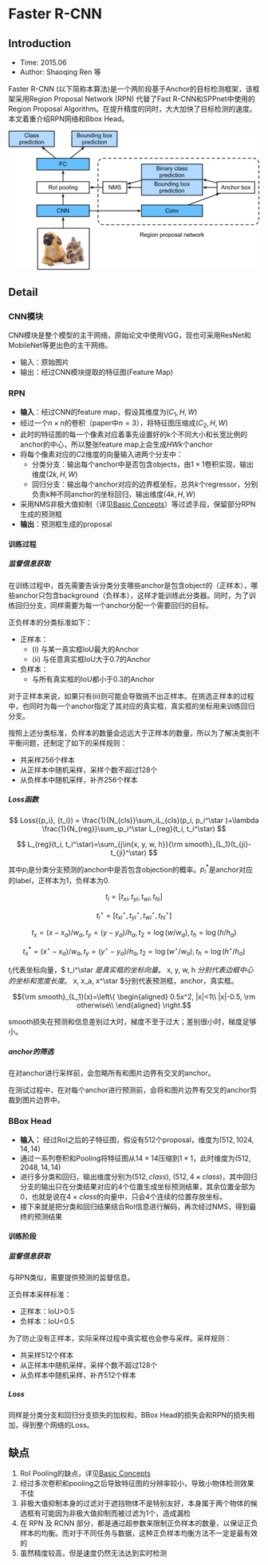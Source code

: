 # Faster R-CNN

## Introduction

* Time: 2015.06
* Author: Shaoqing Ren 等

Faster R-CNN (以下简称本算法)是一个两阶段基于Anchor的目标检测框架，该框架采用Region Proposal Network (RPN) 代替了Fast R-CNN和SPPnet中使用的Region Proposal Algorithm。在提升精度的同时，大大加快了目标检测的速度。本文着重介绍RPN网络和Bbox Head。

![Faster R-CNN model](./../../../Resource/Pictures/faster-rcnn.svg)

## Detail

### CNN模块

CNN模块是整个模型的主干网络，原始论文中使用VGG，现也可采用ResNet和MobileNet等更出色的主干网络。

* 输入：原始图片
* 输出：经过CNN模块提取的特征图(Feature Map)

### RPN

* **输入**：经过CNN的feature map，假设其维度为$(C_1, H, W)$
* 经过一个$n\times n$的卷积（paper中$n=3$），将特征图压缩成$(C_2, H, W)$
* 此时的特征图的每一个像素对应着事先设置好的k个不同大小和长宽比例的anchor的中心，所以整张feature map上会生成$HWk$个anchor
* 将每个像素对应的$C2$维度的向量输入进两个分支中：
  * 分类分支：输出每个anchor中是否包含objects，由$1\times 1$卷积实现，输出维度$(2k, H, W)$
  * 回归分支：输出每个anchor对应的边界框坐标，总共$k$个regressor，分别负责k种不同anchor的坐标回归，输出维度$(4k, H, W)$
* 采用NMS非极大值抑制（详见[Basic Concepts](../Basic%20Concepts.md)）等过滤手段，保留部分RPN生成的预测框
* **输出**：预测框生成的proposal

#### 训练过程

##### 监督信息获取

在训练过程中，首先需要告诉分类分支哪些anchor是包含object的（正样本），哪些anchor只包含background（负样本），这样才能训练此分类器。同时，为了训练回归分支，同样需要为每一个anchor分配一个需要回归的目标。

正负样本的分类标准如下：

* 正样本：
  * (i) 与某一真实框IoU最大的Anchor
  * (ii) 与任意真实框IoU大于0.7的Anchor
* 负样本：
  * 与所有真实框的IoU都小于0.3的Anchor

对于正样本来说，如果只有(ii)则可能会导致挑不出正样本。在挑选正样本的过程中，也同时为每一个anchor指定了其对应的真实框，真实框的坐标用来训练回归分支。

按照上述分类标准，负样本的数量会远远大于正样本的数量，所以为了解决类别不平衡问题，还制定了如下的采样规则：

* 共采样256个样本
* 从正样本中随机采样，采样个数不超过128个
* 从负样本中随机采样，补齐256个样本

##### Loss函数

$$ Loss({p_i}, {t_i}) = \frac{1}{N_{cls}}\sum_iL_{cls}(p_i, p_i^\star )+\lambda \frac{1}{N_{reg}}\sum_ip_i^\star L_{reg}(t_i, t_i^\star) $$

$$ L_{reg}(t_i, t_i^\star)=\sum_{j\in{x, y, w, h}}{\rm smooth}_{L_1}(t_{ji}-t_{ji}^\star) $$

其中$p_i$是分类分支预测的anchor中是否包含objection的概率。$p_i^*$是anchor对应的label，正样本为1，负样本为0.

$$ t_i = [t_{xi}, t_{yi}, t_{wi}, t_{hi}] $$

$$ t_i^\star = [t_{xi}^\star, t_{yi}^\star, t_{wi}^\star, t_{hi}^\star] $$

$$t_x = (x-x_a)/w_a, t_y = (y-y_a)/h_a, t_2=\log(w/w_a),t_h=\log(h/h_a)$$

$$t_x^* = (x^\star-x_a)/w_a, t_y = (y^\star-y_a)/h_a, t_2=\log(w^\star/w_a),t_h=\log(h^\star/h_a)$$

$t_i$代表坐标向量，$ t_i^\star $是真实框的坐标向量。$ x, y, w, h $分别代表边框中心的坐标和宽度长度。$ x, x_a, x^\star $分别代表预测框，anchor，真实框。

$${\rm smooth}_{L_1}(x)=\left\{
    \begin{aligned}
    0.5x^2, |x|<1\\
    |x|-0.5, \rm otherwise\\
    \end{aligned}
    \right.$$

smooth损失在预测和信息差别过大时，梯度不至于过大；差别很小时，梯度足够小。

##### anchor的筛选

在对anchor进行采样前，会忽略所有和图片边界有交叉的anchor。

在测试过程中，在对每个anchor进行预测前，会将和图片边界有交叉的anchor剪裁到图片边界中。

### BBox Head

* **输入：** 经过RoI之后的子特征图，假设有512个proposal，维度为$(512, 1024, 14, 14)$
* 通过一系列卷积和Pooling将特征图从$14\times 14$压缩到$1\times 1$，此时维度为$(512, 2048, 14, 14)$
* 进行多分类和回归，输出维度分别为$(512, class)$, $(512, 4\times class)$，其中回归分支的输出只在分类结果对应的4个位置生成坐标预测结果，其余位置全部为0，也就是说在$4\times class$的向量中，只会4个连续的位置存放坐标。
* 接下来就是把分类和回归结果结合RoI信息进行解码，再次经过NMS，得到最终的预测结果

#### 训练阶段

##### 监督信息获取

与RPN类似，需要提供预测的监督信息。

正负样本采样标准：

* 正样本：IoU>0.5
* 负样本：IoU<0.5

为了防止没有正样本，实际采样过程中真实框也会参与采样。采样规则：

* 共采样512个样本
* 从正样本中随机采样，采样个数不超过128个
* 从负样本中随机采样，补齐512个样本

##### Loss

同样是分类分支和回归分支损失的加权和，BBox Head的损失会和RPN的损失相加，得到整个网络的Loss。

## 缺点

1. RoI Pooling的缺点，详见[Basic Concepts](../Basic%20Concepts.md)
2. 经过多次卷积和pooling之后导致特征图的分辨率较小，导致小物体检测效果不佳
3. 非极大值抑制本身的过滤对于遮挡物体不是特别友好，本身属于两个物体的候选框有可能因为非极大值抑制而被过滤为1个，造成漏检
4. 在 RPN 及 RCNN 部分，都是通过超参数来限制正负样本的数量，以保证正负样本的均衡。而对于不同任务与数据，这种正负样本均衡方法不一定是最有效的
5. 虽然精度较高，但是速度仍然无法达到实时检测
